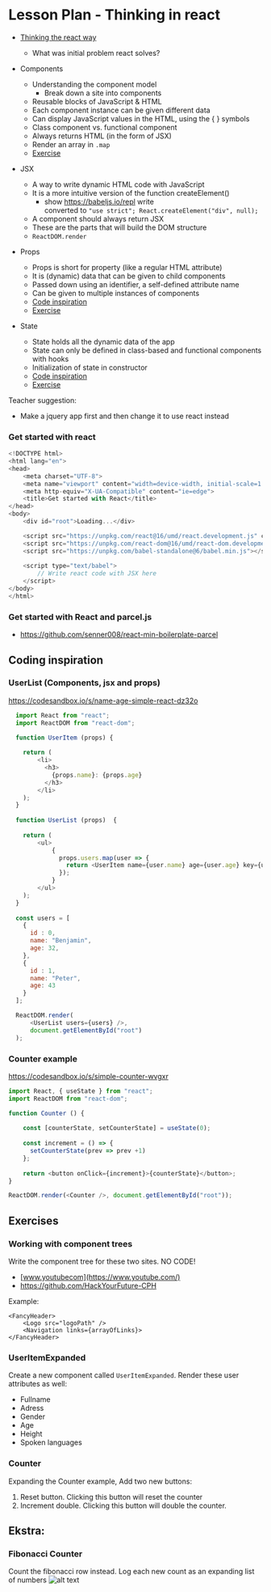 # Lesson Plan - Thinking in react

- [Thinking the react way](https://reactjs.org/docs/thinking-in-react.html)
  - What was initial problem react solves?
  
- Components
  - Understanding the component model
    - Break down a site into components
  - Reusable blocks of JavaScript & HTML
  - Each component instance can be given different data
  - Can display JavaScript values in the HTML, using the { } symbols
  - Class component vs. functional component
  - Always returns HTML (in the form of JSX)
  - Render an array in `.map`
  - [Exercise](#working-with-component-trees)

- JSX
  - A way to write dynamic HTML code with JavaScript
  - It is a more intuitive version of the function createElement()
    - show https://babeljs.io/repl write <div></div> converted to `"use strict"; React.createElement("div", null);`
  - A component should always return JSX
  - These are the parts that will build the DOM structure
  - `ReactDOM.render`

- Props
  - Props is short for property (like a regular HTML attribute)
  - It is (dynamic) data that can be given to child components
  - Passed down using an identifier, a self-defined attribute name
  - Can be given to multiple instances of components
  - [Code inspiration](#userlist-components-jsx-and-props)
  - [Exercise](#useritemexpanded)

- State
  - State holds all the dynamic data of the app
  - State can only be defined in class-based and functional components with hooks
  - Initialization of state in constructor
  - [Code inspiration](#counter-example)
  - [Exercise](#counter)


Teacher suggestion: 
- Make a jquery app first and then change it to use react instead

### Get started with react

```js
<!DOCTYPE html>
<html lang="en">
<head>
    <meta charset="UTF-8">
    <meta name="viewport" content="width=device-width, initial-scale=1.0">
    <meta http-equiv="X-UA-Compatible" content="ie=edge">
    <title>Get started with React</title>
</head>
<body>
    <div id="root">Loading...</div>

    <script src="https://unpkg.com/react@16/umd/react.development.js" crossorigin></script>
    <script src="https://unpkg.com/react-dom@16/umd/react-dom.development.js" crossorigin></script>
    <script src="https://unpkg.com/babel-standalone@6/babel.min.js"></script>
    
    <script type="text/babel">
        // Write react code with JSX here
    </script>
</body>
</html>

```
### Get started with React and parcel.js
- https://github.com/senner008/react-min-boilerplate-parcel

## Coding inspiration

### UserList (Components, jsx and props)

https://codesandbox.io/s/name-age-simple-react-dz32o

```js
  import React from "react";
  import ReactDOM from "react-dom";

  function UserItem (props) {
    
    return (
        <li>
          <h3>
            {props.name}: {props.age}
          </h3>
        </li>
    );
  }
    
  function UserList (props)  {
      
    return (
        <ul>
            {
              props.users.map(user => {
                return <UserItem name={user.name} age={user.age} key={user.id} />;
              });
            }
        </ul>
    );
  }
    
  const users = [
    {
      id : 0,  
      name: "Benjamin",
      age: 32,
    },
    {
      id : 1,
      name: "Peter",
      age: 43
    }
  ];

  ReactDOM.render(
      <UserList users={users} />, 
      document.getElementById("root")
  );


```

### Counter example

https://codesandbox.io/s/simple-counter-wvgxr

```js
import React, { useState } from "react";
import ReactDOM from "react-dom";

function Counter () {
    
    const [counterState, setCounterState] = useState(0);
  
    const increment = () => {
      setCounterState(prev => prev +1)
    };
  
    return <button onClick={increment}>{counterState}</button>;  
}

ReactDOM.render(<Counter />, document.getElementById("root"));

```

## Exercises

### Working with component trees
Write the component tree for these two sites. NO CODE!
- [www.youtubecom](https://www.youtube.com/)
- https://github.com/HackYourFuture-CPH

Example:
```
<FancyHeader>
    <Logo src="logoPath" />
    <Navigation links={arrayOfLinks}>
</FancyHeader> 
```

### UserItemExpanded
Create a new component called `UserItemExpanded`. Render these user attributes as well:

- Fullname
- Adress
- Gender
- Age
- Height
- Spoken languages

### Counter
Expanding the Counter example, Add two new buttons:
1. Reset button. Clicking this button will reset the counter
2. Increment double. Clicking this button will double the counter.

## Ekstra:

### Fibonacci Counter
Count the fibonacci row instead. Log each new count as an expanding list of numbers
![alt text](https://github.com/senner008/Class11-React/blob/master/week1/fibo_counter.png "Logo Title Text 1")


